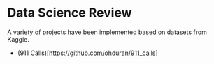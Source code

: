 # Data Science Review

A variety of projects have been implemented based on datasets from Kaggle.

- (911 Calls)[https://github.com/ohduran/911_calls]
